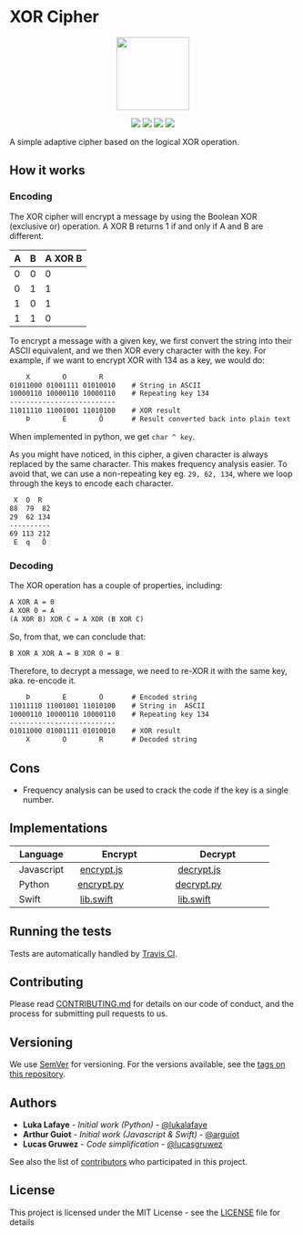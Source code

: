 # XOR Cipher
<p align="center">
<!-- replace image by project Image -->
<img height="128" src="https://cryptools.github.io/img/xor.svg">
</p>
<p align="center">
<img src="https://cryptools.github.io/img/status/implemented.svg">
<img src="https://img.shields.io/travis/CrypTools/XORCipher.svg">
<img src="https://img.shields.io/github/license/Cryptools/XORCipher.svg">
<img src="https://img.shields.io/github/contributors/Cryptools/XORCipher.svg">
</p>

A simple adaptive cipher based on the logical XOR operation.

## How it works

### Encoding

The XOR cipher will encrypt a message by using the Boolean XOR (exclusive or) operation. A XOR B returns 1 if and only if A and B are different.

| A | B | A XOR B |
|---|---|---------|
| 0 | 0 |    0    |
| 0 | 1 |    1    |
| 1 | 0 |    1    |
| 1 | 1 |    0    |

To encrypt a message with a given key, we first convert the string into their ASCII equivalent, and we then XOR every character with the key. For example, if we want to encrypt XOR with 134 as a key, we would do:

```txt
    X        O        R
01011000 01001111 01010010    # String in ASCII
10000110 10000110 10000110    # Repeating key 134
--------------------------
11011110 11001001 11010100    # XOR result
    Þ        É        Ô       # Result converted back into plain text
```

When implemented in python, we get `char ^ key`.

As you might have noticed, in this cipher, a given character is always replaced by the same character. This makes frequency analysis easier. To avoid that, we can use a non-repeating key eg. `29, 62, 134`, where we loop through the keys to encode each character.

```txt
 X  O  R
88  79  82
29  62 134
----------
69 113 212
 E  q   Ô
```


### Decoding

The XOR operation has a couple of properties, including:

```txt
A XOR A = 0
A XOR 0 = A
(A XOR B) XOR C = A XOR (B XOR C)
```

So, from that, we can conclude that:

```txt
B XOR A XOR A = B XOR 0 = B
```

Therefore, to decrypt a message, we need to re-XOR it with the same key, aka. re-encode it.

```txt
    Þ        É        Ô       # Encoded string
11011110 11001001 11010100    # String in  ASCII
10000110 10000110 10000110    # Repeating key 134
--------------------------
01011000 01001111 01010010    # XOR result
    X        O        R       # Decoded string
```

## Cons
* Frequency analysis can be used to crack the code if the key is a single number.

## Implementations

|    Language    |            Encrypt             |            Decrypt             |
|----------------|--------------------------------|--------------------------------|
|   Javascript   |  [encrypt.js](js/encrypt.js)   |  [decrypt.js](js/decrypt.js)   |
|   Python       | [encrypt.py](py/encrypt-v2.py) | [decrypt.py](py/decrypt-v2.py) |
|   Swift        |  [lib.swift](swift/lib.swift)  |  [lib.swift](swift/lib.swift)  |

## Running the tests

Tests are automatically handled by [Travis CI](https://travis-ci.org/CrypTools/XORCipher/).

## Contributing

Please read [CONTRIBUTING.md](https://github.com/CrypTools/cryptools.github.io/blob/master/CONTRIBUTING.md) for details on our code of conduct, and the process for submitting pull requests to us.

## Versioning

We use [SemVer](http://semver.org/) for versioning. For the versions available, see the [tags on this repository](https://github.com/CrypTools/XORCipher/tags).

## Authors

* **Luka Lafaye** - *Initial work (Python)* - [@lukalafaye](https://github.com/lukalafaye)
* **Arthur Guiot** - *Initial work (Javascript & Swift)* - [@arguiot](https://github.com/arguiot)
* **Lucas Gruwez** - *Code simplification* - [@lucasgruwez](https://github.com/lucasgruwez)

See also the list of [contributors](https://github.com/CrypTools/XORCipher/contributors) who participated in this project.

## License

This project is licensed under the MIT License - see the [LICENSE](LICENSE) file for details
